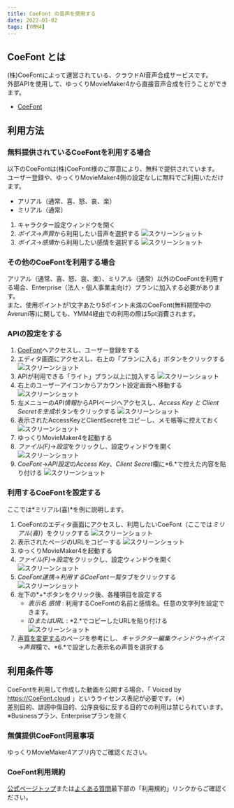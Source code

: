 ```yaml
---
title: CoeFont の音声を使用する
date: 2022-01-02
tags: [YMM4]
---
```

## CoeFont とは
(株)CoeFontによって運営されている、クラウドAI音声合成サービスです。  
外部APIを使用して、ゆっくりMovieMaker4から直接音声合成を行うことができます。
- [CoeFont](https://coefont.cloud/)

## 利用方法
### 無料提供されているCoeFontを利用する場合
以下のCoeFontは(株)CoeFont様のご厚意により、無料で提供されています。  
ユーザー登録や、ゆっくりMovieMaker4側の設定なしに無料でご利用いただけます。
- アリアル（通常、喜、怒、哀、楽）
- ミリアル（通常）
1. キャラクター設定ウィンドウを開く
1. *ボイス*→*声質*から利用したい音声を選択する
![スクリーンショット](CoeFontを利用する_4051.png)
1. *ボイス*→*感情*から利用したい感情を選択する
![スクリーンショット](CoeFontを利用する_4227.png)

### その他のCoeFontを利用する場合
アリアル（通常、喜、怒、哀、楽）、ミリアル（通常）以外のCoeFontを利用する場合、Enterprise（法人・個人事業主向け）プランに加入する必要があります。  
また、使用ポイントが1文字あたり5ポイント未満のCoeFont(無料期間中のAveruni等)に関しても、YMM4経由での利用の際は5pt消費されます。

### APIの設定をする
1. [CoeFont](https://coefont.cloud/)へアクセスし、ユーザー登録をする
1. エディタ画面にアクセスし、右上の「プランに入る」ボタンをクリックする
![スクリーンショット](CoeFontを利用する_5142.png)
1. APIが利用できる「ライト」プラン以上に加入する
![スクリーンショット](CoeFontを利用する_5544.png)
1. 右上のユーザーアイコンからアカウント設定画面へ移動する
![スクリーンショット](CoeFontを利用する_0130.png)
1. 左メニューの*API情報*からAPIページへアクセスし、*Access Key と Client Secretを生成*ボタンをクリックする
![スクリーンショット](CoeFontを利用する_4723.png)
1. 表示されたAccessKeyとClientSecretをコピーし、メモ帳等に控えておく
![スクリーンショット](CoeFontを利用する_0840.png)
1. ゆっくりMovieMaker4を起動する
1. *ファイル(F)*→*設定*をクリックし、設定ウィンドウを開く
![スクリーンショット](CoeFontを利用する_1012.png)
1. *CoeFont*→*API設定*の*Access Key*、*Client Secret*欄に*6.*で控えた内容を貼り付ける
![スクリーンショット](CoeFontを利用する_4508.png)

### 利用するCoeFontを設定する
ここでは*ミリアル(喜)*を例に説明します。
1. CoeFontのエディタ画面にアクセスし、利用したいCoeFont（ここでは*ミリアル(喜)*）をクリックする
![スクリーンショット](CoeFontを利用する_2131.png)
1. 表示されたページのURLをコピーする
![スクリーンショット](CoeFontを利用する_5517.png)
1. ゆっくりMovieMaker4を起動する
1. *ファイル(F)*→*設定*をクリックし、設定ウィンドウを開く
![スクリーンショット](CoeFontを利用する_1012.png)
1. *CoeFont連携*→*利用するCoeFont一覧*タブをクリックする
![スクリーンショット](CoeFontを利用する_5519.png)
1. 左下の*+*ボタンをクリック後、各種項目を設定する
   - *表示名* *感情* : 利用するCoeFontの名前と感情名。任意の文字列を設定できます。
   - *IDまたはURL* : *2.*でコピーしたURLを貼り付ける
![スクリーンショット](CoeFontを利用する_4945.png)
1. [声質を変更する](./%E5%A3%B0%E8%B3%AA%E3%82%92%E5%A4%89%E6%9B%B4%E3%81%99%E3%82%8B.md)のページを参考にし、*キャラクター編集ウィンドウ*→*ボイス*→*声質*欄で、*6.*で設定した表示名の声質を選択する

## 利用条件等
CoeFontを利用して作成した動画を公開する場合、「 Voiced by https://CoeFont.cloud 」というライセンス表記が必要です。（※）  
差別目的、誹謗中傷目的、公序良俗に反する目的での利用は禁じられています。  
※Businessプラン、Enterpriseプランを除く

### 無償提供CoeFont同意事項
ゆっくりMovieMaker4アプリ内でご確認ください。
### CoeFont利用規約
[公式ページトップ](https://coefont.cloud/)または[よくある質問](https://coefont.cloud/faq)最下部の「利用規約」リンクからご確認ください。
